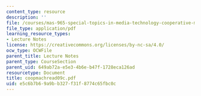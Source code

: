 ```yaml
---
content_type: resource
description: ''
file: /courses/mas-965-special-topics-in-media-technology-cooperative-machines-fall-2003/e5c6b7b69a9bb327f31f8774c65fbc0c_coopmachread09c.pdf
file_type: application/pdf
learning_resource_types:
- Lecture Notes
license: https://creativecommons.org/licenses/by-nc-sa/4.0/
ocw_type: OCWFile
parent_title: Lecture Notes
parent_type: CourseSection
parent_uid: 649ab72a-e5e3-4b6e-b47f-1728eca126ad
resourcetype: Document
title: coopmachread09c.pdf
uid: e5c6b7b6-9a9b-b327-f31f-8774c65fbc0c
---
```

